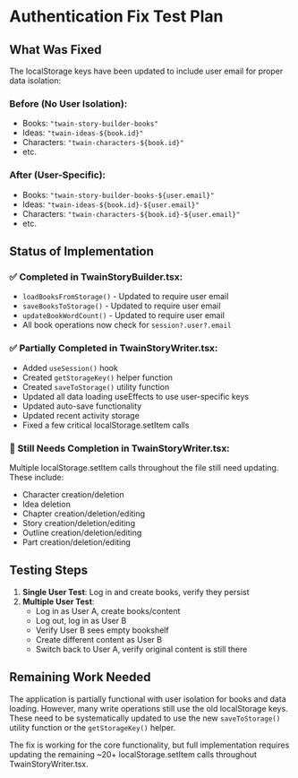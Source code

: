 # Authentication Fix Test Plan

## What Was Fixed

The localStorage keys have been updated to include user email for proper data isolation:

### Before (No User Isolation):

- Books: `"twain-story-builder-books"`
- Ideas: `"twain-ideas-${book.id}"`
- Characters: `"twain-characters-${book.id}"`
- etc.

### After (User-Specific):

- Books: `"twain-story-builder-books-${user.email}"`
- Ideas: `"twain-ideas-${book.id}-${user.email}"`
- Characters: `"twain-characters-${book.id}-${user.email}"`
- etc.

## Status of Implementation

### ✅ Completed in TwainStoryBuilder.tsx:

- `loadBooksFromStorage()` - Updated to require user email
- `saveBooksToStorage()` - Updated to require user email
- `updateBookWordCount()` - Updated to require user email
- All book operations now check for `session?.user?.email`

### ✅ Partially Completed in TwainStoryWriter.tsx:

- Added `useSession()` hook
- Created `getStorageKey()` helper function
- Created `saveToStorage()` utility function
- Updated all data loading useEffects to use user-specific keys
- Updated auto-save functionality
- Updated recent activity storage
- Fixed a few critical localStorage.setItem calls

### 🔄 Still Needs Completion in TwainStoryWriter.tsx:

Multiple localStorage.setItem calls throughout the file still need updating. These include:

- Character creation/deletion
- Idea deletion
- Chapter creation/deletion/editing
- Story creation/deletion/editing
- Outline creation/deletion/editing
- Part creation/deletion/editing

## Testing Steps

1. **Single User Test**: Log in and create books, verify they persist
2. **Multiple User Test**:
   - Log in as User A, create books/content
   - Log out, log in as User B
   - Verify User B sees empty bookshelf
   - Create different content as User B
   - Switch back to User A, verify original content is still there

## Remaining Work Needed

The application is partially functional with user isolation for books and data loading. However, many write operations still use the old localStorage keys. These need to be systematically updated to use the new `saveToStorage()` utility function or the `getStorageKey()` helper.

The fix is working for the core functionality, but full implementation requires updating the remaining ~20+ localStorage.setItem calls throughout TwainStoryWriter.tsx.
